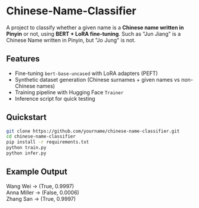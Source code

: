 # Chinese-Name-Classifier
A project to classify whether a given name is a **Chinese name written in Pinyin** or not, using **BERT + LoRA fine-tuning**. Such as "Jun Jiang" is a Chinese Name written in Pinyin, but "Jo Jung" is not.

## Features
- Fine-tuning `bert-base-uncased` with LoRA adapters (PEFT)
- Synthetic dataset generation (Chinese surnames + given names vs non-Chinese names)
- Training pipeline with Hugging Face `Trainer`
- Inference script for quick testing

## Quickstart
```bash
git clone https://github.com/yourname/chinese-name-classifier.git
cd chinese-name-classifier
pip install -r requirements.txt
python train.py
python infer.py
```

## Example Output
Wang Wei       -> (True, 0.9997)  
Anna Miller    -> (False, 0.0006)  
Zhang San      -> (True, 0.9997)

